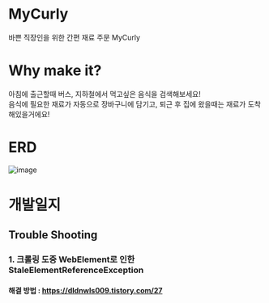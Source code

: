# MyCurly
바쁜 직장인을 위한 간편 재료 주문 MyCurly

# Why make it?
아침에 출근할때 버스, 지하철에서 먹고싶은 음식을 검색해보세요!</br>
음식에 필요한 재료가 자동으로 장바구니에 담기고, 퇴근 후 집에 왔을때는 재료가 도착해있을거에요!


# ERD
![image](https://github.com/user-attachments/assets/050e4b0b-becf-4920-8203-e64438c1b6a8)

# 개발일지
## Trouble Shooting
### 1. 크롤링 도중 WebElement로 인한 StaleElementReferenceException
#### 해결 방법 : https://dldnwls009.tistory.com/27
